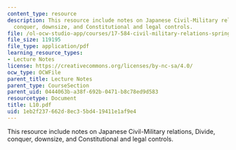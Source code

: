 ```yaml
---
content_type: resource
description: This resource include notes on Japanese Civil-Military relations, Divide,
  conquer, downsize, and Constitutional and legal controls.
file: /ol-ocw-studio-app/courses/17-584-civil-military-relations-spring-2003/1eb2f237662d8ec35bd419411e1af9e4_L10.pdf
file_size: 119195
file_type: application/pdf
learning_resource_types:
- Lecture Notes
license: https://creativecommons.org/licenses/by-nc-sa/4.0/
ocw_type: OCWFile
parent_title: Lecture Notes
parent_type: CourseSection
parent_uid: 0444063b-a38f-692b-0471-b8c78ed9d583
resourcetype: Document
title: L10.pdf
uid: 1eb2f237-662d-8ec3-5bd4-19411e1af9e4
---
```

This resource include notes on Japanese Civil-Military relations, Divide, conquer, downsize, and Constitutional and legal controls.